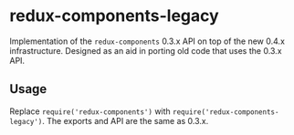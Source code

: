 # redux-components-legacy
Implementation of the `redux-components` 0.3.x API on top of the new 0.4.x infrastructure. Designed as an aid in porting old code that uses the 0.3.x API.

## Usage

Replace `require('redux-components')` with `require('redux-components-legacy')`. The exports and API are the same as 0.3.x.
